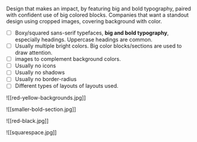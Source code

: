 Design that makes an impact, by featuring big and bold
typography, paired with confident use of big colored blocks. Companies that want a standout design using cropped images, covering background with color. 

- [ ]  Boxy/squared sans-serif typefaces, **big and bold typography**, especially headings. Uppercase headings are common. 
- [ ] Usually multiple bright colors. Big color blocks/sections are used to draw attention. 
- [ ] images to complement background colors.
- [ ] Usually no icons
- [ ] Usually no shadows
- [ ] Usually no border-radius
- [ ] Different types of layouts of layouts used. 

![[red-yellow-backgrounds.jpg]]

![[smaller-bold-section.jpg]]

![[red-black.jpg]]

![[squarespace.jpg]]